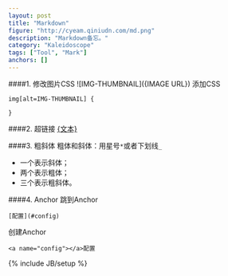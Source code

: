 ```yaml
---
layout: post
title: "Markdown"
figure: "http://cyeam.qiniudn.com/md.png"
description: "Markdown备忘。"
category: "Kaleidoscope"
tags: ["Tool", "Mark"]
anchors: []
---
```


####1. 修改图片CSS
    ![IMG-THUMBNAIL]({IMAGE URL})
添加CSS

    img[alt=IMG-THUMBNAIL] {
       
    }

####2. 超链接
    [{文本}]({超链接地址})

####3. 粗斜体
粗体和斜体：用星号`*`或者下划线`_`

+ 一个表示斜体；
+ 两个表示粗体；
+ 三个表示粗斜体。

####4. Anchor
跳到Anchor

	[配置](#config)
创建Anchor

	<a name="config"></a>配置


{% include JB/setup %}